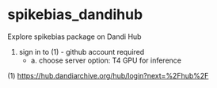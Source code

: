 # spikebias_dandihub
Explore spikebias package on Dandi Hub


1. sign in to (1) - github account required
    * a. choose server option: T4 GPU for inference

(1) https://hub.dandiarchive.org/hub/login?next=%2Fhub%2F
